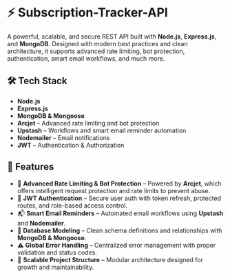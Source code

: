 ﻿ 
# ⚡️ Subscription-Tracker-API

A powerful, scalable, and secure REST API built with **Node.js**, **Express.js**, and **MongoDB**. Designed with modern best practices and clean architecture, it supports advanced rate limiting, bot protection, authentication, smart email workflows, and much more.

## 🛠 Tech Stack

- **Node.js**
- **Express.js**
- **MongoDB & Mongoose**
- **Arcjet** – Advanced rate limiting and bot protection
- **Upstash** – Workflows and smart email reminder automation
- **Nodemailer** – Email notifications
- **JWT** – Authentication & Authorization

## 🚀 Features

- 🔐 **Advanced Rate Limiting & Bot Protection** – Powered by **Arcjet**, which offers intelligent request protection and rate limits to prevent abuse.
- 👤 **JWT Authentication** – Secure user auth with token refresh, protected routes, and role-based access control.
- 📬 **Smart Email Reminders** – Automated email workflows using **Upstash** and **Nodemailer**.
- 🧠 **Database Modeling** – Clean schema definitions and relationships with **MongoDB & Mongoose**.
- ⚠️ **Global Error Handling** – Centralized error management with proper validation and status codes.
- 🧱 **Scalable Project Structure** – Modular architecture designed for growth and maintainability.


